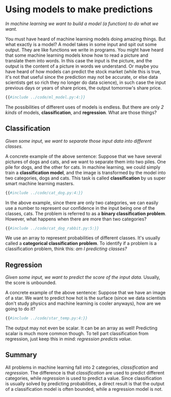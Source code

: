 # Using models to make predictions

_In machine learning we want to build a model (a function) to do what we want._

You must have heard of machine learning models doing amazing things. But what exactly is a model? A model takes in some input and spit out some output. They are like functions we write in programs. You might have heard that some machine learning models know how to read a picture and translate them into words. In this case the input is the picture, and the output is the content of a picture in words we understand. Or maybe you have heard of how models can predict the stock market (while this is true, it's not that useful since the prediction may not be accurate, or else data scientists get so rich they no longer do data science), in such case the input previous days or years of share prices, the output tomorrow's share price.

```python
{{#include ../code/ml_model.py:4:}}
```

The possibilities of different uses of models is endless. But there are only _2 kinds_ of models, **classification**, and **regression**. What are those things?

## Classification

_Given some input, we want to separate those input data into different classes._

A concrete example of the above sentence: Suppose that we have several pictures of dogs and cats, and we want to separate them into two piles. One pile for dogs, and the other for cats. In machine learning, we could simply train a **classification model**, and the image is transformed by the model into two categories, dogs and cats. This task is called **classification** by us super smart machine learning masters.

```python
{{#include ../code/cat_dog.py:4:}}
```

In the above example, since there are only two categories, we can easily use a number to represent our confidence in the input being one of the classes, cats. The problem is referred to as a **binary classification problem**. However, what happens when there are more than two categories?

```python
{{#include ../code/cat_dog_rabbit.py:5:}}
```

We use an array to represent probabilities of different classes. It's usually called a **categorical classification problem**. To identify if a problem is a classification problem, think this: _am I predicting classes?_

## Regression

_Given some input, we want to predict the score of the input data._ Usually, the score is unbounded.

A concrete example of the above sentence: Suppose that we have an image of a star. We want to predict how hot is the surface (since we data scientists don't study physics and machine learning is cooler anyways), how are we going to do it?

```python
{{#include ../code/star_temp.py:4:}}
```

The output may not even be scalar. It can be an array as well! Predicting scalar is much more common though. To tell part classification from regression, just keep this in mind: _regression predicts value._

## Summary

All problems in machine learning fall into 2 categories, _classification_ and _regression_. The difference is that _classification_ are used to predict different categories, while _regression_ is used to predict a value. Since classification is usually solved by predicting probabilities, a direct result is that the output of a classification model is often bounded, while a regression model is not.
